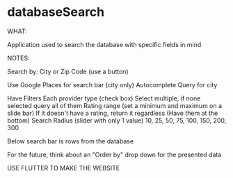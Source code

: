 # databaseSearch

WHAT:

Application used to search the database with specific fields in mind

NOTES:

  Search by: City or Zip Code (use a button)

  Use Google Places for search bar (city only)
    Autocomplete
    Query for city

  Have Filters
    Each provider type (check box)
      Select multiple, if none selected query all of them
    Rating range (set a minimum and maximum on a slide bar)
      If it doesn't have a rating, return it regardless (Have them at the bottom)
    Search Radius (slider with only 1 value)
      10, 25, 50, 75, 100, 150, 200, 300

  Below search bar is rows from the database

  For the future, think about an "Order by" drop down for the presented data


  USE FLUTTER TO MAKE THE WEBSITE
